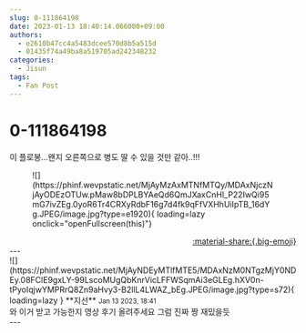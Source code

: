 ```yaml
---
slug: 0-111864198
date: 2023-01-13 18:40:14.066000+09:00
authors:
  - e2610b47cc4a5483dcee570d8b5a515d
  - 01435f74a49ba8a519705ad242348232
categories:
  - Jisun
tags:
  - Fan Post
---
```


# 0-111864198

<div class="post-container" markdown="1">
<div class="content-container md-sidebar__scrollwrap" markdown="1">

이 플로봉...왠지 오른쪽으로 병도 딸 수 있을 것만 같아..!!!
<figure markdown="1">
![](https://phinf.wevpstatic.net/MjAyMzAxMTNfMTQy/MDAxNjczNjAyODEzOTUw.pMaw8bDPLBYAeQd6QmJXaxCnHl_P22IwQi95mG7ivZEg.0yoR6Tr4CRXyRdbF16g7d4fk9qFfVXHhUiIpTB_16dYg.JPEG/image.jpg?type=e1920){ loading=lazy onclick="openFullscreen(this)"}
</figure>


</div>
</div>

<div style="text-align: right;" markdown="1">
<a href="https://weverse.io/fromis9/fanpost/0-111864198" style="text-align: right;">:material-share:{.big-emoji}</a>
</div>
---

<div class="comments-container md-sidebar__scrollwrap" markdown="1">
<div class="comment" markdown="1">
<div class='id-container' markdown="1">
![](https://phinf.wevpstatic.net/MjAyNDEyMTlfMTE5/MDAxNzM0NTgzMjY0NDEy.08FClE9gxLY-99LscoMUgQbKnrVicLFFWSqmAi3eGLEg.hXV0n-tPyoIqjwYMPRrQ8Zn9aHvy3-B2llL4LWAZ_bEg.JPEG/image.jpg?type=s72){ loading=lazy }
**<span class="artist">지선</span>** <small>Jan 13 2023, 18:41</small><br>
</div>
<div class='comment-body' markdown="1">
와 이거 받고 가능한지 영상 후기 올려주세요 그럼 진짜 짱 재밌을듯
</div>
</div>
</div>
---
